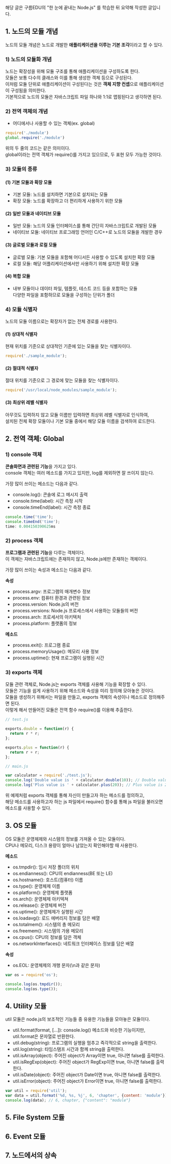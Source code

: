 해당 글은 구름EDU의 "한 눈에 끝내는 Node.js" 를 학습한 뒤 요약해 작성한 글입니다.

## 1. 노드의 모듈 개념
노드의 모듈 개념은 노드로 개발한 **애플리케이션을 이루는 기본 조각**이라고 할 수 있다.   

### 1) 노드의 모듈화 개념
노드는 확장성을 위해 모듈 구조를 통해 애플리케이션을 구성하도록 한다.  
모듈은 보통 다수의 클래스와 이를 통해 생성한 객체 등으로 구성된다.  
이처럼 모듈 단위로 애플리케이션이 구성된다는 것은 **객체 지향 컨셉**으로 애플리케이션이 구성됨을 의미한다.    
기본적으로 노드의 모듈은 자바스크립트 파일 하나와 1:1로 맵핑된다고 생각하면 된다.  

### 2) 전역 객체의 개념
- 어디에서나 사용할 수 있는 객체(ex. global)  
```js
require('./module')
global.require('./module')
```

위의 두 줄의 코드는 같은 의미이다.   
global이라는 전역 객체가 require()를 가지고 있으므로, 두 표현 모두 가능한 것이다.  

### 3) 모듈의 종류
#### (1) 기본 모듈과 확장 모듈
- 기본 모듈: 노드를 설치하면 기본으로 설치되는 모듈
- 확장 모듈: 노드를 확장하고 더 편리하게 사용하기 위한 모듈

#### (2) 일반 모듈과 네이티브 모듈
- 일반 모듈: 노드의 모듈 인터페이스를 통해 간단히 자바스크립트로 개발된 모듈
- 네이티브 모듈: 네이티브 프로그래밍 언어인 C/C++로 노드의 모듈을 개발한 경우

#### (3) 글로벌 모듈과 로컬 모듈
- 글로벌 모듈: 기본 모듈을 포함해 어디서든 사용할 수 있도록 설치한 확장 모듈
- 로컬 모듈: 해당 어플리케이션에서만 사용하기 위해 설치한 확장 모듈

#### (4) 복합 모듈
- 내부 모듈이나 데이터 파일, 템플릿, 테스트 코드 등을 포함하는 모듈  
다양한 파일을 포함하므로 모듈을 구성하는 단위가 폴더

### 4) 모듈 식별자
노드의 모듈 이름으로는 확장자가 없는 전체 경로를 사용한다.   

#### (1) 상대적 식별자
현재 위치를 기준으로 상대적인 기준에 있는 모듈을 찾는 식별자이다.  
```js
require('./sample_module');
```

#### (2) 절대적 식별자
절대 위치를 기준으로 그 경로에 맞는 모듈을 찾는 식별자이다.
```js
require('/usr/local/node_modules/sample_module');
```

#### (3) 최상위 레벨 식별자
아무것도 입력하지 않고 모듈 이름만 입력하면 최상위 레벨 식별자로 인식하여,    
설치된 전체 확장 모듈이나 기본 모듈 중에서 해당 모듈 이름을 검색하여 로드한다.   

## 2. 전역 객체: Global
### 1) console 객체
**콘솔화면과 관련된 기능**을 가지고 있다.    
console 객체는 여러 메소드를 가지고 있지만, log를 제외하면 잘 쓰이지 않는다.   

가장 많이 쓰이는 메소드는 다음과 같다.  
- console.log(): 콘솔에 로그 메시지 출력
- console.time(label): 시간 측정 시작
- console.timeEnd(label): 시간 측정 종료
```js
console.time('time');
console.timeEnd('time');
time: 0.004150390625ms
```

### 2) process 객체
**프로그램과 관련된 기능**을 다루는 객체이다.   
이 객체는 자바스크립트에는 존재하지 않고, Node.js에만 존재하는 객체이다.    

가장 많이 쓰이는 속성과 메소드는 다음과 같다.  

**속성**
- process.argv: 프로그램의 매개변수 정보
- process.env: 컴퓨터 환경과 관련된 정보
- process.version: Node.js의 버전
- process.versions: Node.js 프로세스에서 사용하는 모듈들의 버전
- process.arch: 프로세서의 아키텍처
- process.platform: 플랫폼의 정보

**메소드**
- process.exit(): 프로그램 종료
- process.memoryUsage(): 메모리 사용 정보
- process.uptime(): 현재 프로그램이 실행된 시간

### 3) exports 객체
모듈 관련 객체로, Node.js는 exports 객체를 사용해 기능을 확장할 수 있다.   
모듈은 기능을 쉽게 사용하기 위해 메소드와 속성을 미리 정의해 모아놓은 것이다.      
모듈을 생성하기 위해서는 파일을 만들고, exports 객체의 속성이나 메소드로 정의해주면 된다.    
이렇게 해서 만들어진 모듈은 전역 함수 require()를 이용해 추출한다.   

```js
// test.js

exports.double = function(r) {
  return r * r;
};

exports.plus = function(r) {
  return r + r;
};
```

```js
// main.js

var calculator = require('./test.js');
console.log('Double value is ' + calculator.double(10)); // Double value is 100
console.log('Plus value is ' + calculator.plus(20)); // Plus value is 20
```

위 예제처럼 exports 객체를 통해 자신이 만들고자 하는 메소드를 정의하고,    
해당 메소드를 사용하고자 하는 js 파일에서 require() 함수를 통해 js 파일을 불러오면 메소드를 사용할 수 있다.   

## 3. OS 모듈
OS 모듈은 운영체제와 시스템의 정보를 가져올 수 있는 모듈이다.   
CPU나 메모리, 디스크 용량이 얼마나 남았는지 확인해야할 때 사용한다.  

**메소드**
- os.tmpdir(): 임시 저장 폴더의 위치
- os.endianness(): CPU의 endianness(BE 또는 LE)
- os.hostname(): 호스트(컴퓨터) 이름
- os.type(): 운영체제 이름
- os.platform(): 운영체제 플랫폼
- os.arch(): 운영체제 아키텍쳐
- os.release(): 운영체제 버전
- os.uptime(): 운영체제가 실행된 시간
- os.loadavg(): 로드 에버리지 정보를 담은 배열
- os.totalmem(): 시스템의 총 메모리
- os.freemem(): 시스템의 가용 메모리
- os.cpus(): CPU의 정보를 담은 객체
- os.networkInterfaces(): 네트워크 인터페이스 정보를 담은 배열

**속성**
- os.EOL: 운영체제의 개행 문자(\n과 같은 문자)

```js
var os = require('os');

console.log(os.tmpdir());
console.log(os.type());
```

## 4. Utility 모듈
util 모듈은 node.js의 보조적인 기능들 중 유용한 기능들을 모아놓은 모듈이다. 

- util.format(format, [...]): console.log() 메소드와 비슷한 기능이지만, util.format은 문자열로 반환한다.   
- util.debug(string): 프로그램의 실행을 멈추고 즉각적으로 string을 출력한다.  
- util.log(string): 타임스탬프 시간과 함께 string을 출력한다.  
- util.isArray(object): 주어진 object가 Array이면 true, 아니면 false를 출력한다.   
- util.isRegExp(object): 주어진 object가 RegExp이면 true, 아니면 false를 출력한다.   
- util.isDate(object): 주어진 object가 Date이면 true, 아니면 false를 출력한다.   
- util.isError(object): 주어진 object가 Error이면 true, 아니면 false를 출력한다.

```js
var util = require('util');
var data = util.format('%d, %s, %j', 6, 'chapter', {content: 'module'});
console.log(data); // 6, chapter, {"content": "module"}
```

## 5. File System 모듈
## 6. Event 모듈
## 7. 노드에서의 상속















